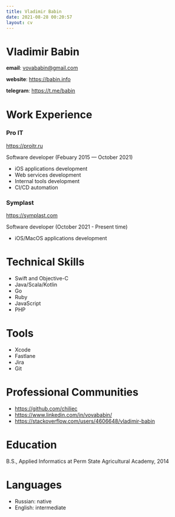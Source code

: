 ```yaml
---
title: Vladimir Babin
date: 2021-08-28 00:20:57
layout: cv
---
```

Vladimir Babin
===========

**email**: <vovababin@gmail.com>

**website**: <https://babin.info>

**telegram**: <https://t.me/babin>

# Work Experience

### Pro IT
<https://proitr.ru>

Software developer (Febuary 2015 — October 2021)

- iOS applications development
- Web services development
- Internal tools development
- CI/CD automation

### Symplast
<https://symplast.com>

Software developer (October 2021 - Present time)

- iOS/MacOS applications development

# Technical Skills

- Swift and Objective-C
- Java/Scala/Kotlin
- Go
- Ruby
- JavaScript
- PHP

# Tools

- Xcode
- Fastlane
- Jira
- Git

# Professional Communities

- <https://github.com/chiliec>
- <https://www.linkedin.com/in/vovababin/>
- <https://stackoverflow.com/users/4606648/vladimir-babin>

# Education

B.S., Applied Informatics at Perm State Agricultural Academy, 2014

# Languages

- Russian: native
- English: intermediate